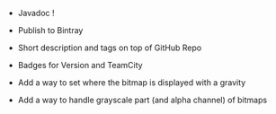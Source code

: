 - Javadoc !
- Publish to Bintray
- Short description and tags on top of GitHub Repo
- Badges for Version and TeamCity

- Add a way to set where the bitmap is displayed with a gravity
- Add a way to handle grayscale part (and alpha channel) of bitmaps